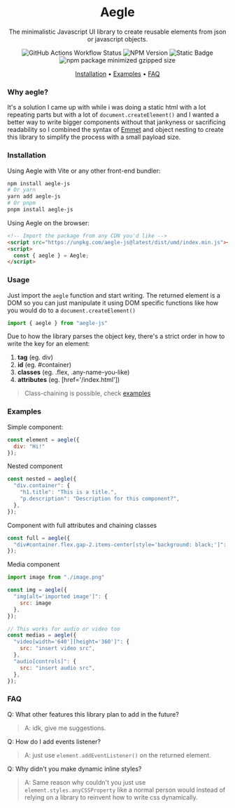 <div align='center'>
  <h1>Aegle</h1>

  <p>The minimalistic Javascript UI library to create reusable elements from json or javascript objects.</p>

  ![GitHub Actions Workflow Status](https://img.shields.io/github/actions/workflow/status/ndjafu/aegle/main-ci.yaml?color=542bb0) ![NPM Version](https://img.shields.io/npm/v/aegle-js?color=3a3cab) ![Static Badge](https://img.shields.io/badge/MIT-9a71b7?label=license) ![npm package minimized gzipped size](https://img.shields.io/bundlejs/size/aegle-js?color=8d75c9)

  [Installation](#installation) • [Examples](#examples) • [FAQ](#faq)
</div>

### Why aegle?

It's a solution I came up with while i was doing a static html with a lot repeating parts but with a lot of `document.createElement()` and I wanted a better way to write bigger components without that jankyness or sacrificing readability so I combined the syntax of [Emmet](https://www.emmet.io/) and object nesting to create this library to simplify the process with a small payload size.

### Installation

Using Aegle with Vite or any other front-end bundler:
```bash
npm install aegle-js
# Or yarn
yarn add aegle-js
# Or pnpm
pnpm install aegle-js
```

Using Aegle on the browser:

```html
<!-- Import the package from any CDN you'd like -->
<script src="https://unpkg.com/aegle-js@latest/dist/umd/index.min.js"></script>
<script>
  const { aegle } = Aegle;
</script>
```

### Usage

Just import the `aegle` function and start writing. The returned element is a DOM so you can just manipulate it using DOM specific functions like how you would do to a `document.createElement()`

```js
import { aegle } from "aegle-js"
```


Due to how the library parses the object key, there's a strict order in how to write the key for an element:

1. **tag** (eg. div) 
2. **id** (eg. #container)
3. **classes** (eg. .flex, .any-name-you-like)
4. **attributes** (eg. [href='/index.html'])

> Class-chaining is possible, check [examples](#examples) 

### Examples

Simple component:
```js
const element = aegle({
  div: "Hi!"
});
```

Nested component
```js
const nested = aegle({
  "div.container": {
    "h1.title": "This is a title.",
    "p.description": "Description for this component?",
  },
});
```

Component with full attributes and chaining classes
```js
const full = aegle({
  "div#container.flex.gap-2.items-center[style='background: black;']": "This is content.",
});
```

Media component
```js
import image from "./image.png"

const img = aegle({
  "img[alt='imported image']": {
    src: image
  },
});

// This works for audio or video too
const medias = aegle({
  "video[width='640'][height='360']": {
    src: "insert video src",
  },
  "audio[controls]": {
    src: "insert audio src",
  },
});
```

### FAQ

Q: What other features this library plan to add in the future?
>A: idk, give me suggestions.

Q: How do I add events listener?
>A: just use `element.addEventListener()` on the returned element.

Q: Why didn't you make dynamic inline styles?
>A: Same reason why couldn't you just use `element.styles.anyCSSProperty` like a normal person would instead of relying on a library to reinvent how to write css dynamically.




